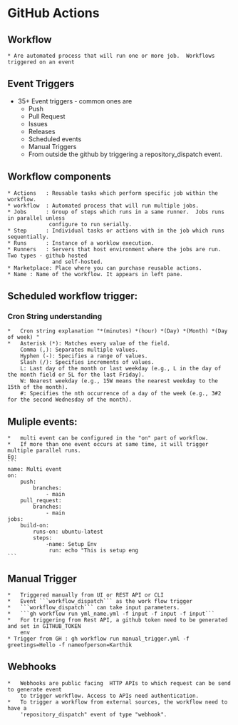 # GitHub Actions

## Workflow
    * Are automated process that will run one or more job.  Workflows triggered on an event

## Event Triggers
* 35+ Event triggers - common ones are
    * Push
    * Pull Request
    * Issues
    * Releases
    * Scheduled events
    * Manual Triggers
    * From outside the github by triggering a repository_dispatch event.

## Workflow components
    * Actions   : Reusable tasks which perform specific job within the workflow.
    * workflow  : Automated process that will run multiple jobs.
    * Jobs      : Group of steps which runs in a same runner.  Jobs runs in parallel unless  
                 configure to run serially.
    * Step      : Individual tasks or actions with in the job which runs sequentially.
    * Runs      : Instance of a worklow execution.
    * Runners   : Servers that host environment where the jobs are run. Two types - github hosted 
                  and self-hosted.
    * Marketplace: Place where you can purchase reusable actions.
    * Name : Name of the workflow. It appears in left pane.

## Scheduled workflow trigger:

### Cron String understanding
    *   Cron string explanation "*(minutes) *(hour) *(Day) *(Month) *(Day of week) "
    *   Asterisk (*): Matches every value of the field.
        Comma (,): Separates multiple values.
        Hyphen (-): Specifies a range of values.
        Slash (/): Specifies increments of values.
        L: Last day of the month or last weekday (e.g., L in the day of the month field or 5L for the last Friday).
        W: Nearest weekday (e.g., 15W means the nearest weekday to the 15th of the month).
        #: Specifies the nth occurrence of a day of the week (e.g., 3#2 for the second Wednesday of the month).

## Muliple events:
    *   multi event can be configured in the "on" part of workflow.
    *   If more than one event occurs at same time, it will trigger multiple parallel runs.
    Eg: 
    ```
    name: Multi event
    on:
        push:
            branches:
                - main
        pull_request:
            branches:
                - main
    jobs:
        build-on:
            runs-on: ubuntu-latest
            steps:
                -name: Setup Env
                 run: echo "This is setup eng
    ```

## Manual Trigger
    *   Triggered manually from UI or REST API or CLI
    *   Event ```workflow_dispatch``` as the work flow trigger
    *   ```workflow_dispatch``` can take input parameters.
    *   ```gh workflow run yml_name.yml -f input -f input -f input```
    *   For triggering from Rest API, a github token need to be generated and set in GITHUB_TOKEN   
        env
    * Trigger from GH : gh workflow run manual_trigger.yml -f greetings=Hello -f nameofperson=Karthik


## Webhooks
    *   Webhooks are public facing  HTTP APIs to which request can be send to generate event 
        to trigger workflow. Access to APIs need authentication.
    *   To trigger a workflow from external sources, the workflow need to have a    
        'repository_dispatch" event of type "webhook".





